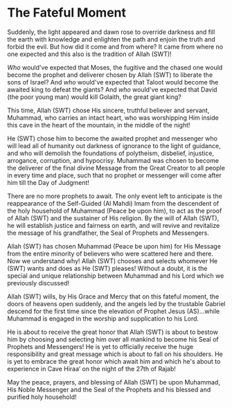 The Fateful Moment
==================

Suddenly, the light appeared and dawn rose to override darkness and fill
the earth with knowledge and enlighten the path and enjoin the truth and
forbid the evil. But how did it come and from where? It came from where
no one expected and this also is the tradition of Allah (SWT)!

*Who* would've expected that Moses, the fugitive and the chased one
would become the prophet and deliverer chosen by Allah (SWT) to liberate
the sons of Israel? And *who* would've expected that Taloot would become
the awaited king to defeat the giants? And *who* would've expected that
David (the poor young man) would kill Golaith, the great giant king?

This time, Allah (SWT) chose His sincere, truthful believer and servant,
Muhammad, who carries an intact heart, who was worshipping Him inside
this cave in the heart of the mountain, in the middle of the night!

He (SWT) chose him to become the awaited prophet and messenger who will
lead all of humanity out darkness of ignorance to the light of guidance,
and who will demolish the foundations of polytheism, disbelief,
injustice, arrogance, corruption, and hypocrisy. Muhammad was chosen to
become the deliverer of the final divine Message from the Great Creator
to all people in every time and place, such that no prophet or messenger
will come after him till the Day of Judgment!

There are no more prophets to await. The only event left to anticipate
is the reappearance of the Self-Guided (Al Mahdi) Imam from the
descendent of the holy household of Muhammad (Peace be upon him), to act
as the proof of Allah (SWT) and the sustainer of His religion. By the
will of Allah (SWT), he will establish justice and fairness on earth,
and will revive and revitalize the message of his grandfather, the Seal
of Prophets and Messengers.

Allah (SWT) has chosen Muhammad (Peace be upon him) for His Message from
the entire minority of believers who were scattered here and there. Now
we understand why! Allah (SWT) chooses and selects whomever He (SWT)
wants and does as He (SWT) pleases! Without a doubt, it is the special
and unique relationship between Muhammad and his Lord which we
previously discussed!

Allah (SWT) wills, by His Grace and Mercy that on this fateful moment,
the doors of heavens open suddenly, and the angels led by the trustable
Gabriel descend for the first time since the elevation of Prophet Jesus
(AS)…while Muhammad is engaged in the worship and supplication to his
Lord.

He is about to receive the great honor that Allah (SWT) is about to
bestow him by choosing and selecting him over all mankind to become his
Seal of Prophets and Messengers! He is yet to officially receive the
huge responsibility and great message which is about to fall on his
shoulders. He is yet to embrace the great honor which await him and
which he's about to experience in Cave Hiraa’ on the night of the 27th
of Rajab!

May the peace, prayers, and blessing of Allah (SWT) be upon Muhammad,
His Noble Messenger and the Seal of the Prophets and his blessed and
purified holy household!


